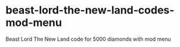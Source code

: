 # beast-lord-the-new-land-codes-mod-menu
Beast Lord The New Land code for 5000 diamonds with mod menu
